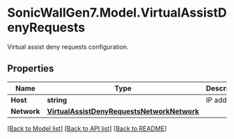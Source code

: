 # SonicWallGen7.Model.VirtualAssistDenyRequests
Virtual assist deny requests configuration.

## Properties

Name | Type | Description | Notes
------------ | ------------- | ------------- | -------------
**Host** | **string** | IP address. | [optional] 
**Network** | [**VirtualAssistDenyRequestsNetworkNetwork**](VirtualAssistDenyRequestsNetworkNetwork.md) |  | [optional] 

[[Back to Model list]](../README.md#documentation-for-models) [[Back to API list]](../README.md#documentation-for-api-endpoints) [[Back to README]](../README.md)

